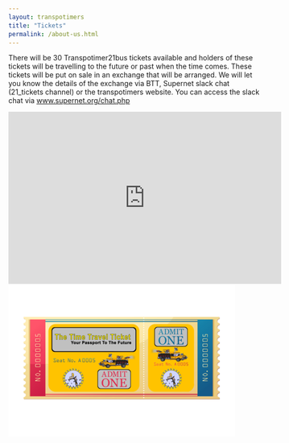 ```yaml
---
layout: transpotimers
title: "Tickets"
permalink: /about-us.html
---
```


<div class="row">
    <div class="col-md-5">
        <p>
            There will be 30 Transpotimer21bus tickets available and holders of these tickets will be travelling to the future or past when the time comes. These tickets will be put on sale in an exchange that will be arranged. We will let you know the details of the exchange via BTT, Supernet slack chat (21_tickets channel) or the transpotimers website. You can access the slack chat via <a href="http://www.supernet.org/chat.php" target="_blank">www.supernet.org/chat.php</a>
        </p>
    </div>
    <div class="col-md-7 text-right">
        <iframe src="https://www.youtube.com/embed/3-nn46YRXIM?feature=oembed&amp;wmode=opaque&amp;theme=dark&amp;showinfo=1&amp;autoplay=0" frameborder="0" allowfullscreen="allowfullscreen" style="width: 542px; height: 342px;"></iframe>
    </div>
</div>

<div class="text-center">
    <img src="/images/cropped-ticket-1.png" style="width: 450px;">
</div>
